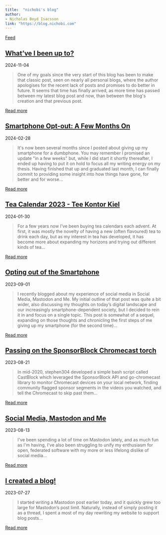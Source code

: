 ```yaml
---
title:  "nichobi's blog"
author:
- Nicholas Boyd Isacsson
link: "https://blog.nichobi.com"
---
```


[Feed](/feed.xml)

## [What’ve I been up to?](/2024-11-04-whatve-i-been-up-to)
2024-11-04

> One of my goals since the very start of this blog has been to make that classic post, seen on nearly all personal blogs, where the author apologises for the recent lack of posts and promises to do better in future.
> It seems that time has finally arrived, as more time has passed between my latest blog post and now, than between the blog's creation and that previous post.

[Read more](/2024-11-04-whatve-i-been-up-to)

## [Smartphone Opt-out: A Few Months On](/2024-02-28-smartphone-optout-a-few-months-on)
2024-02-28

> It's now been several months since I posted about giving up my smartphone for a dumbphone.
You may remember I promised an update "in a few weeks" but, while I did start it shortly thereafter, I ended up having to put it on hold to focus all my writing energy on my thesis.
Having finished that up and graduated last month, I can finally commit to providing some insight into how things have gone, for better and for worse...

[Read more](/2024-02-28-smartphone-optout-a-few-months-on)

## [Tea Calendar 2023 - Tee Kontor Kiel](/2024-01-30-tea-calendar-2023)
2024-01-30

> For a few years now I've been buying tea calendars each advent.
At first, it was mostly the novelty of having a new (often flavoured) tea to drink each day, but as my interest in tea has developed, it has become more about expanding my horizons and trying out different kinds of tea...

[Read more](/2023-08-21-passing-on-the-sponsorblock-chromecast-torch)

## [Opting out of the Smartphone](/2023-09-01-opting-out-of-the-smartphone)
2023-09-01

> I recently blogged about my experience of social media in Social Media, Mastodon and Me. My initial outline of that post was quite a bit wider, also discussing my thoughts on today’s digital landscape and our increasingly smartphone-dependent society, but I decided to rein it in and focus on a single topic. This post is somewhat of a sequel, expanding on those thoughts and chronicling the first steps of me giving up my smartphone (for the second time)...


[Read more](/2023-08-21-passing-on-the-sponsorblock-chromecast-torch)

## [Passing on the SponsorBlock Chromecast torch](/2023-08-21-passing-on-the-sponsorblock-chromecast-torch)
2023-08-21

> In mid-2020, stephen304 developed a simple bash script called CastBlock which leveraged the SponsorBlock API and go-chromecast library to monitor Chromecast devices on your local network, finding community flagged sponsor segments in the videos you watched, and tell the Chromecast to skip past them...

[Read more](/2023-08-21-passing-on-the-sponsorblock-chromecast-torch)

## [Social Media, Mastodon and Me](/2023-08-13-social-media-mastodon-and-me)
2023-08-13

> I've been spending a lot of time on Mastodon lately, and as much fun as I'm having, I've also been struggling to unify my enthusiasm for open, federated software with my more or less lifelong dislike of social media...

[Read more](/2023-08-13-social-media-mastodon-and-me)

## [I created a blog!](/2023-07-27-i-created-a-blog)
2023-07-27

> I started writing a Mastodon post earlier today, and it quickly grew too large for Mastodon’s post limit. Naturally, instead of simply posting it as a thread, I spent a most of my day rewriting my website to support blog posts...

[Read more](/2023-07-27-i-created-a-blog)


